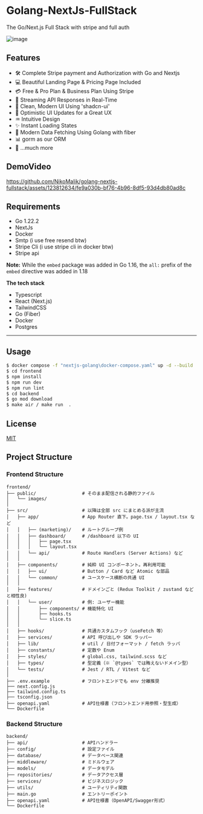 # Golang-NextJs-FullStack
The Go/Next.js Full Stack with stripe and full auth


![image](https://github.com/NikoMalik/golang-nextjs-fullstack/assets/123812634/c36a7df3-1baf-4533-a888-280afdb0d480)


## Features

- 🛠️ Complete Stripe payment and Authorization with Go and Nextjs
- 💻 Beautiful Landing Page & Pricing Page Included
- 💳 Free & Pro Plan &  Business Plan Using Stripe
- 🔄 Streaming API Responses in Real-Time
- 🎨 Clean, Modern UI Using 'shadcn-ui'
- 🚀 Optimistic UI Updates for a Great UX
- ♒ Intuitive Design
- ✨ Instant Loading States
- 🔧 Modern Data Fetching Using Golang with fiber
- 📊 gorm as our ORM
- 🎁 ...much more

## DemoVideo


https://github.com/NikoMalik/golang-nextjs-fullstack/assets/123812634/fe9a030b-bf76-4b96-8df5-93d4db80ad8c


## Requirements

- Go 1.22.2  
- NextJs
- Docker
- Smtp (i use free resend btw)
- Stripe Cli (i use stripe cli in docker btw)
- Stripe api

**Note:** While the `embed` package was added in Go 1.16, the `all:` prefix of
the `embed` directive was added in 1.18



**The tech stack**

- Typescript
- React (Next.js)
- TailwindCSS
- Go (Fiber)
- Docker
- Postgres

---

## Usage



```sh
$ docker compose -f "nextjs-golang\docker-compose.yaml" up -d --build 
$ cd frontend
$ npm install
$ npm run dev
$ npm run lint
$ cd backend
$ go mod download
$ make air / make run  .
```





## License

[MIT](https://choosealicense.com/licenses/mit/)









## Project Structure

### Frontend Structure
```
frontend/
├── public/                 # そのまま配信される静的ファイル
│   └── images/
│
├── src/                    # 以降は全部 src にまとめる派が主流
│   ├── app/                # App Router 直下。page.tsx / layout.tsx など
│   │   ├── (marketing)/    # ルートグループ例
│   │   ├── dashboard/      # /dashboard 以下の UI
│   │   │   ├── page.tsx
│   │   │   └── layout.tsx
│   │   └── api/            # Route Handlers (Server Actions) など
│   │
│   ├── components/         # 純粋 UI コンポーネント。再利用可能
│   │   ├── ui/             # Button / Card など Atomic な部品
│   │   └── common/         # ユースケース横断の共通 UI
│   │
│   ├── features/           # ドメインごと (Redux Toolkit / zustand などと相性良)
│   │   └── user/           # 例: ユーザー機能
│   │       ├── components/ # 機能特化 UI
│   │       ├── hooks.ts
│   │       └── slice.ts
│   │
│   ├── hooks/              # 共通カスタムフック（useFetch 等）
│   ├── services/           # API 呼び出しや SDK ラッパー
│   ├── lib/                # util / 日付フォーマット / fetch ラッパ
│   ├── constants/          # 定数や Enum
│   ├── styles/             # global.css, tailwind.scss など
│   ├── types/              # 型定義（※ `@types` では賄えないドメイン型）
│   └── tests/              # Jest / RTL / Vitest など
│
├── .env.example            # フロントエンドでも env 分離推奨
├── next.config.js
├── tailwind.config.ts
├── tsconfig.json
├── openapi.yaml            # API仕様書（フロントエンド用参照・型生成）
└── Dockerfile
```

### Backend Structure
```
backend/
├── api/                    # APIハンドラー
├── config/                 # 設定ファイル
├── database/               # データベース関連
├── middleware/             # ミドルウェア
├── models/                 # データモデル
├── repositories/           # データアクセス層
├── services/               # ビジネスロジック
├── utils/                  # ユーティリティ関数
├── main.go                 # エントリーポイント
├── openapi.yaml            # API仕様書（OpenAPI/Swagger形式）
└── Dockerfile
```







